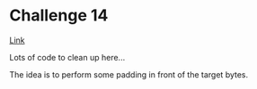 # Challenge 14

[Link](http://cryptopals.com/sets/2/challenges/14)

Lots of code to clean up here...

The idea is to perform some padding in front of the target bytes.

